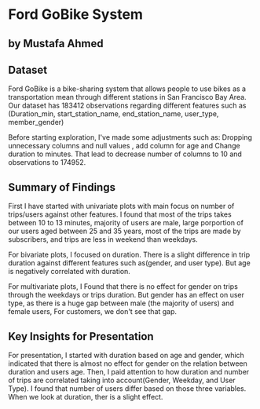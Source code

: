 # Ford GoBike System
## by Mustafa Ahmed


## Dataset

Ford GoBike is a bike-sharing system that allows people to use bikes as a transportation mean through different stations in San Francisco Bay Area. Our dataset has 183412 observations regarding different features such as (Duration_min, start_station_name, end_station_name, user_type, member_gender) 

Before starting exploration, I've made some adjustments such as: Dropping unnecessary columns and null values , add column for age and Change duration to minutes. That lead to decrease number of columns to 10 and observations to 174952. 



## Summary of Findings

First I have started with univariate plots with main focus on number of trips/users against other features. I found that most of the trips takes between 10 to 13 minutes, majority of users are male, large porportion of our users aged between 25 and 35 years, most of the trips are made by subscribers, and trips are less in weekend than weekdays.

For bivariate plots, I focused on duration. There is a slight difference in trip duration against different features such as(gender, and user type). But age is negatively correlated with duration.

For multivariate plots, I Found that there is no effect for gender on trips through the weekdays or trips duration. But gender has an effect on user type, as there is a huge gap between male (the majority of users) and female users, For customers, we don't see that gap.    


## Key Insights for Presentation

For presentation, I started with duration based on age and gender, which indicated that there is almost no effect for gender on the relation between duration and users age. Then, I paid attention to how duration and number of trips are correlated taking into account(Gender, Weekday, and User Type). I found that number of users differ based on those three variables. When we look at duration, ther is a slight effect. 
